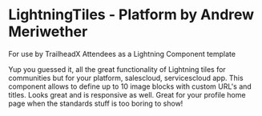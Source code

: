 # LightningTiles - Platform by Andrew Meriwether
For use by TrailheadX Attendees as a Lightning Component template

Yup you guessed it, all the great functionality of Lightning tiles for communities but for your platform, salescloud, servicescloud app. This component allows to define up to 10 image blocks with custom URL's and titles. Looks great and is responsive as well. Great for your profile home page when the standards stuff is too boring to show!

